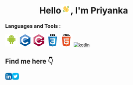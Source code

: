 <h1 align="center">Hello<img src="https://github.com/priyanka0906/priyanka0906/blob/main/gifs/hi.gif" width="30px">, I'm Priyanka </h1>
<h3 align="left">Languages and Tools :</h3>
<p align="left"> 
<a href="https://developer.android.com" target="_blank"><img src="https://raw.githubusercontent.com/devicons/devicon/master/icons/android/android-original-wordmark.svg" alt="android" width="40" height="40"/></a>
<a href="https://www.cprogramming.com/" target="_blank"><img src="https://raw.githubusercontent.com/devicons/devicon/master/icons/c/c-original.svg" alt="c" width="40" height="40"/></a>
<a href="https://www.w3schools.com/cpp/" target="_blank"><img src="https://raw.githubusercontent.com/devicons/devicon/master/icons/cplusplus/cplusplus-original.svg" alt="cplusplus" width="40" height="40"/></a> 
<a href="https://www.w3schools.com/css/" target="_blank"> <img src="https://raw.githubusercontent.com/devicons/devicon/master/icons/css3/css3-original-wordmark.svg" alt="css3" width="40" height="40"/></a>
<a href="https://www.w3.org/html/" target="_blank"> <img src="https://raw.githubusercontent.com/devicons/devicon/master/icons/html5/html5-original-wordmark.svg" alt="html5" width="40" height="40"/></a> 
<a href="https://kotlinlang.org" target="_blank"> <img src="https://www.vectorlogo.zone/logos/kotlinlang/kotlinlang-icon.svg" alt="kotlin" width="40" height="40"/> </a> 
</p>



## Find me here 👇
<a href="https://www.linkedin.com/in/priyanka-a455a6192/">
  <img align="left" alt="Priyanka's Linkdein" width="22px" src="https://github.com/priyanka0906/priyanka0906/blob/main/img/Linkedin.png" />
</a>
<a href="https://twitter.com/priyank56393129">
  <img align="left" alt="Priyanka's Twitter" width="22px" src="https://github.com/priyanka0906/priyanka0906/blob/main/img/tw.png" />
</a>

